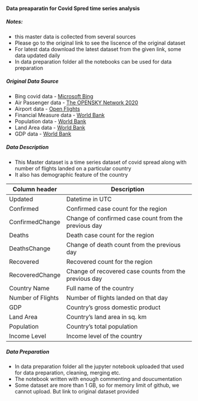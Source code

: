 #### Data preaparatin for Covid Spred time series analysis

##### Notes: 
- this master data is collected from several sources
- Please go to the original link to see the liscence of the original dataset
- For latest data download the latest dataset from the given link, some data updated daily
- In data preparation folder all the notebooks can be used for data preparation

##### Original Data Source
- Bing covid data - [Microsoft Bing](https://github.com/microsoft/Bing-COVID-19-Data/tree/master/data)
- Air Passenger data - [The OPENSKY Network 2020](https://zenodo.org/record/4485741)
- Airport data - [Open Flights](https://openflights.org/data.html)
- Financial Measure data - [World Bank](https://datacatalog.worldbank.org/dataset/covid-19-finance-sector-related-policy-responses)
- Population data - [World Bank](https://data.worldbank.org/indicator/SP.POP.TOTL)
- Land Area data - [World Bank](https://data.worldbank.org/indicator/AG.LND.TOTL.K2)
- GDP data - [World Bank](https://data.worldbank.org/indicator/NY.GDP.MKTP.CD)

##### Data Description
- This Master dataset is a time series dataset of covid spread along with number of flights landed on a particular country
- It also has demographic feature of the country


|Column header | Description | 
|---|---|
|Updated| Datetime in UTC |
|Confirmed | Confirmed case count for the region |
|ConfirmedChange| Change of confirmed case count from the previous day |
|Deaths| Death case count for the region |
|DeathsChange| Change of death count from the previous day |
|Recovered| Recovered count for the region |
|RecoveredChange| Change of recovered case counts from the previous day |
|Country Name| Full name of the country |
|Number of Flights| Number of flights landed on that day |
|GDP | Country’s gross domestic product |
|Land Area| Country’s land area in sq. km |
|Population| Country’s total population |
|Income Level| Income level of the country|



##### Data Preparation
- In data preparation folder all the jupyter notebook uploaded that used for data preparation, cleaning, merging etc. 
- The notebook written with enough commenting and doucumentation
- Some dataset are more than 1 GB, so for memory limit of github, we cannot upload. But link to original dataset provided


